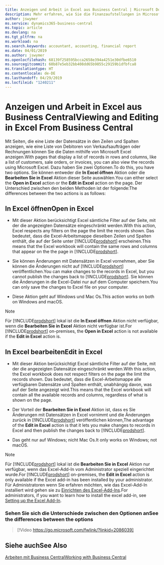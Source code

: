 ```yaml
---
title: Anzeigen und Arbeit in Excel aus Business Central | Microsoft Docs
description: Mehr erfahren, wie Sie die Finanzaufstellungen in Microsoft Excel von  Business Central für eine Analyse der Daten öffnen können.
author: jswymer
ms.service: dynamics365-business-central
ms.topic: article
ms.devlang: na
ms.tgt_pltfrm: na
ms.workload: na
ms.search.keywords: accountant, accounting, financial report
ms.date: 04/01/2019
ms.author: jswymer
ms.openlocfilehash: 68139f258595bcca2658e394a4251e30dfbe6510
ms.sourcegitcommit: 60b87e5eb32bb408dd65b9855c29159b1dfbfca8
ms.translationtype: HT
ms.contentlocale: de-DE
ms.lasthandoff: 04/29/2019
ms.locfileid: "1240211"
---
```

# <a name="viewing-and-editing-in-excel-from-business-central"></a><span data-ttu-id="06385-103">Anzeigen und Arbeit in Excel aus Business Central</span><span class="sxs-lookup"><span data-stu-id="06385-103">Viewing and Editing in Excel From Business Central</span></span> 

<span data-ttu-id="06385-104">Mit Seiten, die eine Liste der Datensätze in den Zeilen und Spalten anzeigen, wie eine Liste von Debitoren von Verkaufsaufträgen oder Rechnungen können Sie die Daten mithilfe von Microsoft Excel anzeigen.</span><span class="sxs-lookup"><span data-stu-id="06385-104">With pages that display a list of records in rows and columns, like a list of customers, sale orders, or invoices, you can also view the records using Microsoft Excel.</span></span> <span data-ttu-id="06385-105">Dazu haben Sie zwei Optionen.</span><span class="sxs-lookup"><span data-stu-id="06385-105">To do this, you have two options.</span></span> <span data-ttu-id="06385-106">Sie können entweder die **In Excel öffnen** Aktion oder die **Bearbeiten Sie in Excel** Aktion dieser Seite auswählen.</span><span class="sxs-lookup"><span data-stu-id="06385-106">You can either select the **Open in Excel** action or the **Edit in Excel** action on the page.</span></span> <span data-ttu-id="06385-107">Der Unterschied zwischen den beiden Methoden ist der folgende:</span><span class="sxs-lookup"><span data-stu-id="06385-107">The differences between the two actions is as follows:</span></span>  

## <a name="open-in-excel"></a><span data-ttu-id="06385-108">In Excel öffnen</span><span class="sxs-lookup"><span data-stu-id="06385-108">Open in Excel</span></span>

-    <span data-ttu-id="06385-109">Mit dieser Aktion berücksichtigt Excel sämtliche Filter auf der Seite, mit der die angezeigten Datensätze eingeschränkt werden.</span><span class="sxs-lookup"><span data-stu-id="06385-109">With this action, Excel respects any filters on the page the limit the records shown.</span></span> <span data-ttu-id="06385-110">Das bedeutet, dass die Excel-Arbeitsmappe dieselben Zeilen und Spalten enthält, die auf der Seite unter [!INCLUDE[prodshort](includes/prodshort.md)] erscheinen.</span><span class="sxs-lookup"><span data-stu-id="06385-110">This means that the Excel workbook will contain the same rows and columns that appear on the the page in [!INCLUDE[prodshort](includes/prodshort.md)].</span></span>

-    <span data-ttu-id="06385-111">Sie können Änderungen mit Datensätzen in Excel vornehmen, aber Sie können die Änderungen nicht auf  [!INCLUDE[prodshort](includes/prodshort.md)] veröffentlichen.</span><span class="sxs-lookup"><span data-stu-id="06385-111">You can make changes to the records in Excel, but you cannot publish the changes back to [!INCLUDE[prodshort](includes/prodshort.md)].</span></span> <span data-ttu-id="06385-112">Sie können die Änderungen in die Excel-Datei nur auf dem Computer speichern.</span><span class="sxs-lookup"><span data-stu-id="06385-112">You can only save the changes to Excel file on your computer.</span></span> 

-    <span data-ttu-id="06385-113">Diese Aktion geht auf Windows und Mac Os.</span><span class="sxs-lookup"><span data-stu-id="06385-113">This action works on both on Windows and macOS.</span></span> 

>[!NOTE]
><span data-ttu-id="06385-114">Für [!INCLUDE[prodshort](includes/prodshort.md)] lokal ist die **In Excel öffnen** Aktion nicht verfügbar, wenn die **Bearbeiten Sie in Excel** Aktion nicht verfügbar ist.</span><span class="sxs-lookup"><span data-stu-id="06385-114">For [!INCLUDE[prodshort](includes/prodshort.md)] on-premises, the **Open in Excel** action is not available if the **Edit in Excel** action is.</span></span>

## <a name="edit-in-excel"></a><span data-ttu-id="06385-115">In Excel bearbeiten</span><span class="sxs-lookup"><span data-stu-id="06385-115">Edit in Excel</span></span>

-    <span data-ttu-id="06385-116">Mit dieser Aktion berücksichtigt Excel sämtliche Filter auf der Seite, mit der die angezeigten Datensätze eingeschränkt werden.</span><span class="sxs-lookup"><span data-stu-id="06385-116">With this action, the Excel workbook does not respect filters on the page the limit the records shown.</span></span> <span data-ttu-id="06385-117">Das bedeutet, dass die Excel-Arbeitsmappe alle verfügbaren Datensätze und Spalten enthält, unabhängig davon, was auf der Seite angezeigt wird.</span><span class="sxs-lookup"><span data-stu-id="06385-117">This means that the Excel workbook will contain all the available records and columns, regardless of what is shown on the page.</span></span> 

-    <span data-ttu-id="06385-118">Der Vorteil der **Bearbeiten Sie in Excel** Aktion ist, dass es Sie Änderungen mit Datensätzen in Excel vornimmt und die Änderungen zurück in [!INCLUDE[prodshort](includes/prodshort.md)] veröffentlichen können,</span><span class="sxs-lookup"><span data-stu-id="06385-118">The advantage of the **Edit in Excel** action is that it lets you make changes to records in Excel and then publish the changes back to [!INCLUDE[prodshort](includes/prodshort.md)].</span></span>

-    <span data-ttu-id="06385-119">Das geht nur auf Windows; nicht Mac Os.</span><span class="sxs-lookup"><span data-stu-id="06385-119">It only works on Windows; not macOS.</span></span>

>[!NOTE]
><span data-ttu-id="06385-120">Für [!INCLUDE[prodshort](includes/prodshort.md)] lokal ist die **Bearbeiten Sie in Excel** Aktion nur verfügbar, wenn das Excel-Add-In vom Administrator speziell eingerichtet wurde.</span><span class="sxs-lookup"><span data-stu-id="06385-120">For [!INCLUDE[prodshort](includes/prodshort.md)] on-premises, the **Edit in Excel** action is only available if the Excel add-in has been installed by your administrator.</span></span> <span data-ttu-id="06385-121">Für Administratoren wenn Sie erfahren möchten, wie das Excel-Add-In installiert wird gehen sie zu [Einrichten des Excel-Add-Ins](https://docs.microsoft.com/en-us/dynamics365/business-central/dev-itpro/administration/configuring-excel-addin).</span><span class="sxs-lookup"><span data-stu-id="06385-121">For administrators, if you want to learn how to install the excel add-in, see [Setting up the Excel Add-In](https://docs.microsoft.com/en-us/dynamics365/business-central/dev-itpro/administration/configuring-excel-addin).</span></span>

### <a name="see-the-differences-between-the-options"></a><span data-ttu-id="06385-122">Sehen Sie sich die Unterschiede zwischen den Optionen an</span><span class="sxs-lookup"><span data-stu-id="06385-122">See the differences between the options</span></span> 
> [!Video https://go.microsoft.com/fwlink/?linkid=2086039]

## <a name="see-also"></a><span data-ttu-id="06385-123">Siehe auch</span><span class="sxs-lookup"><span data-stu-id="06385-123">See Also</span></span>
[<span data-ttu-id="06385-124">Arbeiten mit  Business Central</span><span class="sxs-lookup"><span data-stu-id="06385-124">Working with Business Central</span></span>](ui-work-product.md)  
